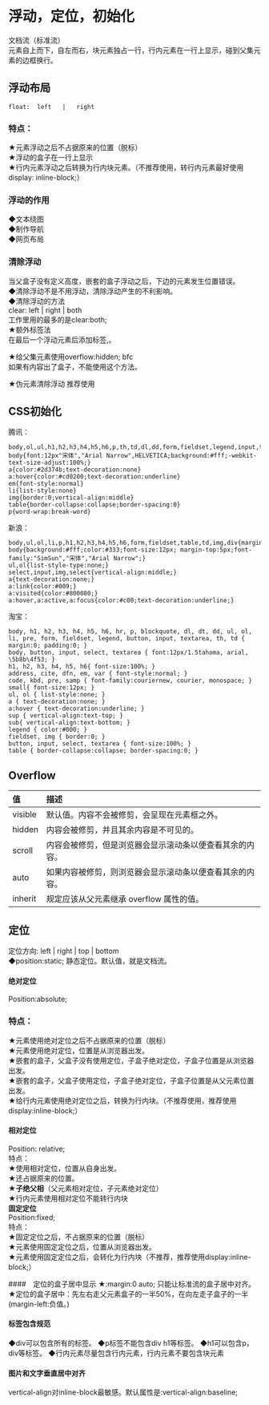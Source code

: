 # 浮动，定位，初始化

文档流（标准流）  
元素自上而下，自左而右，块元素独占一行，行内元素在一行上显示，碰到父集元素的边框换行。

## 浮动布局

```
float:  left   |   right
```

### 特点：

★元素浮动之后不占据原来的位置（脱标）  
★浮动的盒子在一行上显示  
★行内元素浮动之后转换为行内块元素。（不推荐使用，转行内元素最好使用display: inline-block;）

### 浮动的作用

◆文本绕图  
◆制作导航  
◆网页布局

### 清除浮动

当父盒子没有定义高度，嵌套的盒子浮动之后，下边的元素发生位置错误。  
◆清除浮动不是不用浮动，清除浮动产生的不利影响。  
◆清除浮动的方法  
clear: left  \|  right  \| both  
工作里用的最多的是clear:both;  
★额外标签法  
 在最后一个浮动元素后添加标签,。

★给父集元素使用overflow:hidden;    bfc  
  如果有内容出了盒子，不能使用这个方法。

★伪元素清除浮动  推荐使用

## CSS初始化

腾讯：

```
body,ol,ul,h1,h2,h3,h4,h5,h6,p,th,td,dl,dd,form,fieldset,legend,input,textarea,select{margin:0;padding:0} 
body{font:12px"宋体","Arial Narrow",HELVETICA;background:#fff;-webkit-text-size-adjust:100%;} 
a{color:#2d374b;text-decoration:none} 
a:hover{color:#cd0200;text-decoration:underline} 
em{font-style:normal} 
li{list-style:none} 
img{border:0;vertical-align:middle} 
table{border-collapse:collapse;border-spacing:0} 
p{word-wrap:break-word}
```

新浪：

```
body,ul,ol,li,p,h1,h2,h3,h4,h5,h6,form,fieldset,table,td,img,div{margin:0;padding:0;border:0;} 
body{background:#fff;color:#333;font-size:12px; margin-top:5px;font-family:"SimSun","宋体","Arial Narrow";}
ul,ol{list-style-type:none;} 
select,input,img,select{vertical-align:middle;} 
a{text-decoration:none;} 
a:link{color:#009;} 
a:visited{color:#800080;} 
a:hover,a:active,a:focus{color:#c00;text-decoration:underline;}
```

淘宝：

```
body, h1, h2, h3, h4, h5, h6, hr, p, blockquote, dl, dt, dd, ul, ol, li, pre, form, fieldset, legend, button, input, textarea, th, td { margin:0; padding:0; } 
body, button, input, select, textarea { font:12px/1.5tahoma, arial, \5b8b\4f53; } 
h1, h2, h3, h4, h5, h6{ font-size:100%; } 
address, cite, dfn, em, var { font-style:normal; } 
code, kbd, pre, samp { font-family:couriernew, courier, monospace; } 
small{ font-size:12px; } 
ul, ol { list-style:none; } 
a { text-decoration:none; } 
a:hover { text-decoration:underline; } 
sup { vertical-align:text-top; } 
sub{ vertical-align:text-bottom; } 
legend { color:#000; } 
fieldset, img { border:0; }
button, input, select, textarea { font-size:100%; } 
table { border-collapse:collapse; border-spacing:0; }
```

## Overflow

| 值 | 描述 |
| :--- | :--- |
| visible | 默认值。内容不会被修剪，会呈现在元素框之外。 |
| hidden | 内容会被修剪，并且其余内容是不可见的。 |
| scroll | 内容会被修剪，但是浏览器会显示滚动条以便查看其余的内容。 |
| auto | 如果内容被修剪，则浏览器会显示滚动条以便查看其余的内容。 |
| inherit | 规定应该从父元素继承 overflow 属性的值。 |

## 定位

定位方向: left  \| right  \| top  \| bottom  
◆position:static;  静态定位。默认值，就是文档流。

#### **绝对定位**  
Position:absolute;

### 特点：

★元素使用绝对定位之后不占据原来的位置（脱标）  
★元素使用绝对定位，位置是从浏览器出发。  
★嵌套的盒子，父盒子没有使用定位，子盒子绝对定位，子盒子位置是从浏览器出发。  
★嵌套的盒子，父盒子使用定位，子盒子绝对定位，子盒子位置是从父元素位置出发。  
★给行内元素使用绝对定位之后，转换为行内块。（不推荐使用，推荐使用display:inline-block;）  
#### **相对定位**  
Position: relative;  
特点：  
★使用相对定位，位置从自身出发。  
★还占据原来的位置。  
★**子绝父相**（父元素相对定位，子元素绝对定位）  
★行内元素使用相对定位不能转行内块  
**固定定位**  
Position:fixed;  
特点：  
★固定定位之后，不占据原来的位置（脱标）  
★元素使用固定定位之后，位置从浏览器出发。  
★元素使用固定定位之后，会转化为行内块（不推荐，推荐使用display:inline-block;）

####　定位的盒子居中显示
★:margin:0 auto;  只能让标准流的盒子居中对齐。
★定位的盒子居中：先左右走父元素盒子的一半50%，在向左走子盒子的一半(margin-left:负值。)

 #### 标签包含规范
◆div可以包含所有的标签。
◆p标签不能包含div h1等标签。
◆h1可以包含p，div等标签。
◆行内元素尽量包含行内元素，行内元素不要包含块元素

 #### 图片和文字垂直居中对齐
vertical-align对inline-block最敏感。默认属性是:vertical-align:baseline;




